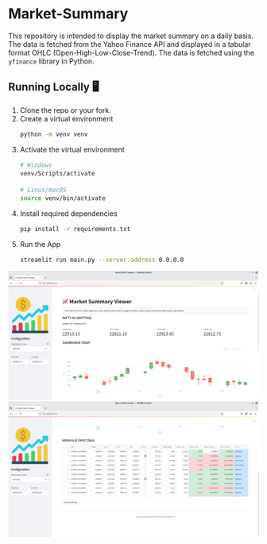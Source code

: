 # Market-Summary

This repository is intended to display the market summary on a daily basis. The data is fetched from the Yahoo Finance API and displayed in a tabular format OHLC (Open-High-Low-Close-Trend). The data is fetched using the `yfinance` library in Python.

## Running Locally 🖥️

1. Clone the repo or your fork.
1. Create a virtual environment
    ```sh
    python -m venv venv
    ```
1. Activate the virtual environment
    ```sh
    # Windows 
    venv/Scripts/activate
    
    # Linux/macOS
    source venv/bin/activate
    ```
1. Install required dependencies
    ```sh
    pip install -r requirements.txt
    ```
1. Run the App 
    ```sh
    streamlit run main.py --server.address 0.0.0.0
    ```

![img_1.png](img_1.png)
![img_2.png](img_2.png)